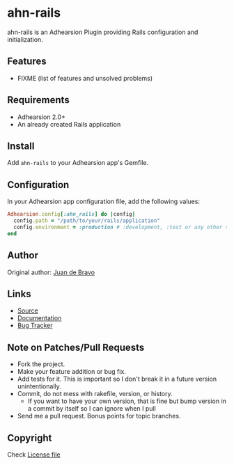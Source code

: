 ahn-rails
=========

ahn-rails is an Adhearsion Plugin providing Rails configuration and initialization.

Features
--------

* FIXME (list of features and unsolved problems)

Requirements
------------

* Adhearsion 2.0+
* An already created Rails application

Install
-------

Add `ahn-rails` to your Adhearsion app's Gemfile.

Configuration
-------------

In your Adhearsion app configuration file, add the following values:

```ruby
Adhearsion.config[:ahn_rails] do |config|
  config.path = "/path/to/your/rails/application"
  config.environment = :production # :development, :test or any other self defined Rails environment are also valid
end
```

Author
------

Original author: [Juan de Bravo](https://github.com/juandebravo)

Links
-----
* [Source](https://github.com/adhearsion/ahn-rails)
* [Documentation](http://rdoc.info/github/adhearsion/ahn-rails/master/frames)
* [Bug Tracker](https://github.com/adhearsion/ahn-rails/issues)

Note on Patches/Pull Requests
-----------------------------

* Fork the project.
* Make your feature addition or bug fix.
* Add tests for it. This is important so I don't break it in a future version unintentionally.
* Commit, do not mess with rakefile, version, or history.
  * If you want to have your own version, that is fine but bump version in a commit by itself so I can ignore when I pull
* Send me a pull request. Bonus points for topic branches.

Copyright
---------

Check [License file](https://github.com/adhearsion/ahn-rails/blob/master/LICENSE)